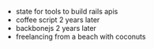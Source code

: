 - state for tools to build rails apis
- coffee script 2 years later
- backbonejs 2 years later
- freelancing from a beach with coconuts

